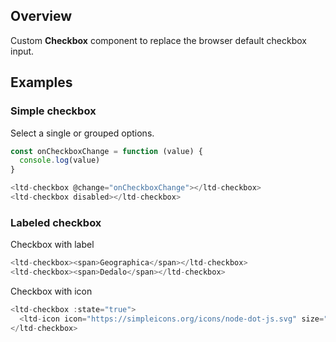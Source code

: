 ## Overview

Custom **Checkbox** component to replace the browser default checkbox input.


## Examples

### Simple checkbox

Select a single or grouped options.

```js
const onCheckboxChange = function (value) {
  console.log(value)
}

<ltd-checkbox @change="onCheckboxChange"></ltd-checkbox>
<ltd-checkbox disabled></ltd-checkbox>
```

### Labeled checkbox

Checkbox with label

```js
<ltd-checkbox><span>Geographica</span></ltd-checkbox>
<ltd-checkbox><span>Dedalo</span></ltd-checkbox>
```

Checkbox with icon

```js
<ltd-checkbox :state="true">
  <ltd-icon icon="https://simpleicons.org/icons/node-dot-js.svg" size="14px"></ltd-icon>
</ltd-checkbox>
```